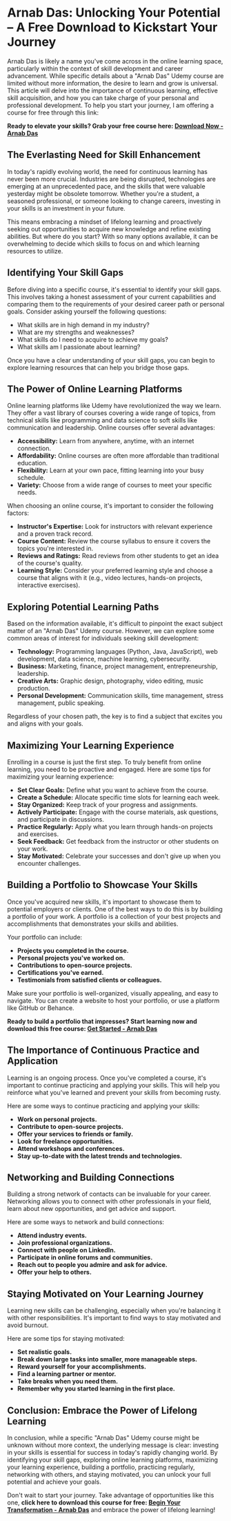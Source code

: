 # Arnab Das: Unlocking Your Potential – A Free Download to Kickstart Your Journey

Arnab Das is likely a name you've come across in the online learning space, particularly within the context of skill development and career advancement. While specific details about a "Arnab Das" Udemy course are limited without more information, the desire to learn and grow is universal. This article will delve into the importance of continuous learning, effective skill acquisition, and how you can take charge of your personal and professional development. To help you start your journey, I am offering a course for free through this link:

**Ready to elevate your skills? Grab your free course here: [Download Now - Arnab Das](https://udemywork.com/arnab-das)**

## The Everlasting Need for Skill Enhancement

In today's rapidly evolving world, the need for continuous learning has never been more crucial. Industries are being disrupted, technologies are emerging at an unprecedented pace, and the skills that were valuable yesterday might be obsolete tomorrow. Whether you're a student, a seasoned professional, or someone looking to change careers, investing in your skills is an investment in your future.

This means embracing a mindset of lifelong learning and proactively seeking out opportunities to acquire new knowledge and refine existing abilities. But where do you start? With so many options available, it can be overwhelming to decide which skills to focus on and which learning resources to utilize.

## Identifying Your Skill Gaps

Before diving into a specific course, it's essential to identify your skill gaps. This involves taking a honest assessment of your current capabilities and comparing them to the requirements of your desired career path or personal goals. Consider asking yourself the following questions:

*   What skills are in high demand in my industry?
*   What are my strengths and weaknesses?
*   What skills do I need to acquire to achieve my goals?
*   What skills am I passionate about learning?

Once you have a clear understanding of your skill gaps, you can begin to explore learning resources that can help you bridge those gaps.

## The Power of Online Learning Platforms

Online learning platforms like Udemy have revolutionized the way we learn. They offer a vast library of courses covering a wide range of topics, from technical skills like programming and data science to soft skills like communication and leadership. Online courses offer several advantages:

*   **Accessibility:** Learn from anywhere, anytime, with an internet connection.
*   **Affordability:** Online courses are often more affordable than traditional education.
*   **Flexibility:** Learn at your own pace, fitting learning into your busy schedule.
*   **Variety:** Choose from a wide range of courses to meet your specific needs.

When choosing an online course, it's important to consider the following factors:

*   **Instructor's Expertise:** Look for instructors with relevant experience and a proven track record.
*   **Course Content:** Review the course syllabus to ensure it covers the topics you're interested in.
*   **Reviews and Ratings:** Read reviews from other students to get an idea of the course's quality.
*   **Learning Style:** Consider your preferred learning style and choose a course that aligns with it (e.g., video lectures, hands-on projects, interactive exercises).

## Exploring Potential Learning Paths

Based on the information available, it's difficult to pinpoint the exact subject matter of an "Arnab Das" Udemy course. However, we can explore some common areas of interest for individuals seeking skill development:

*   **Technology:** Programming languages (Python, Java, JavaScript), web development, data science, machine learning, cybersecurity.
*   **Business:** Marketing, finance, project management, entrepreneurship, leadership.
*   **Creative Arts:** Graphic design, photography, video editing, music production.
*   **Personal Development:** Communication skills, time management, stress management, public speaking.

Regardless of your chosen path, the key is to find a subject that excites you and aligns with your goals.

## Maximizing Your Learning Experience

Enrolling in a course is just the first step. To truly benefit from online learning, you need to be proactive and engaged. Here are some tips for maximizing your learning experience:

*   **Set Clear Goals:** Define what you want to achieve from the course.
*   **Create a Schedule:** Allocate specific time slots for learning each week.
*   **Stay Organized:** Keep track of your progress and assignments.
*   **Actively Participate:** Engage with the course materials, ask questions, and participate in discussions.
*   **Practice Regularly:** Apply what you learn through hands-on projects and exercises.
*   **Seek Feedback:** Get feedback from the instructor or other students on your work.
*   **Stay Motivated:** Celebrate your successes and don't give up when you encounter challenges.

## Building a Portfolio to Showcase Your Skills

Once you've acquired new skills, it's important to showcase them to potential employers or clients. One of the best ways to do this is by building a portfolio of your work. A portfolio is a collection of your best projects and accomplishments that demonstrates your skills and abilities.

Your portfolio can include:

*   **Projects you completed in the course.**
*   **Personal projects you've worked on.**
*   **Contributions to open-source projects.**
*   **Certifications you've earned.**
*   **Testimonials from satisfied clients or colleagues.**

Make sure your portfolio is well-organized, visually appealing, and easy to navigate. You can create a website to host your portfolio, or use a platform like GitHub or Behance.

**Ready to build a portfolio that impresses? Start learning now and download this free course: [Get Started - Arnab Das](https://udemywork.com/arnab-das)**

## The Importance of Continuous Practice and Application

Learning is an ongoing process. Once you've completed a course, it's important to continue practicing and applying your skills. This will help you reinforce what you've learned and prevent your skills from becoming rusty.

Here are some ways to continue practicing and applying your skills:

*   **Work on personal projects.**
*   **Contribute to open-source projects.**
*   **Offer your services to friends or family.**
*   **Look for freelance opportunities.**
*   **Attend workshops and conferences.**
*   **Stay up-to-date with the latest trends and technologies.**

## Networking and Building Connections

Building a strong network of contacts can be invaluable for your career. Networking allows you to connect with other professionals in your field, learn about new opportunities, and get advice and support.

Here are some ways to network and build connections:

*   **Attend industry events.**
*   **Join professional organizations.**
*   **Connect with people on LinkedIn.**
*   **Participate in online forums and communities.**
*   **Reach out to people you admire and ask for advice.**
*   **Offer your help to others.**

## Staying Motivated on Your Learning Journey

Learning new skills can be challenging, especially when you're balancing it with other responsibilities. It's important to find ways to stay motivated and avoid burnout.

Here are some tips for staying motivated:

*   **Set realistic goals.**
*   **Break down large tasks into smaller, more manageable steps.**
*   **Reward yourself for your accomplishments.**
*   **Find a learning partner or mentor.**
*   **Take breaks when you need them.**
*   **Remember why you started learning in the first place.**

## Conclusion: Embrace the Power of Lifelong Learning

In conclusion, while a specific "Arnab Das" Udemy course might be unknown without more context, the underlying message is clear: investing in your skills is essential for success in today's rapidly changing world. By identifying your skill gaps, exploring online learning platforms, maximizing your learning experience, building a portfolio, practicing regularly, networking with others, and staying motivated, you can unlock your full potential and achieve your goals.

Don't wait to start your journey. Take advantage of opportunities like this one, **click here to download this course for free: [Begin Your Transformation - Arnab Das](https://udemywork.com/arnab-das)** and embrace the power of lifelong learning!
